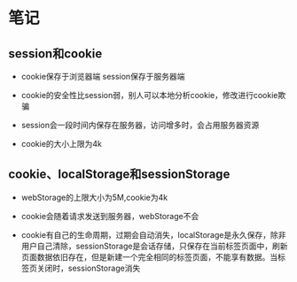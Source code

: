 # 笔记

## session和cookie

- cookie保存于浏览器端 session保存于服务器端

- cookie的安全性比session弱，别人可以本地分析cookie，修改进行cookie欺骗

- session会一段时间内保存在服务器，访问增多时，会占用服务器资源

- cookie的大小上限为4k

## cookie、localStorage和sessionStorage

- webStorage的上限大小为5M,cookie为4k

- cookie会随着请求发送到服务器，webStorage不会

- cookie有自己的生命周期，过期会自动消失，localStorage是永久保存，除非用户自己清除，sessionStorage是会话存储，只保存在当前标签页面中，刷新页面数据依旧存在，但是新建一个完全相同的标签页面，不能享有数据。当标签页关闭时，sessionStorage消失
